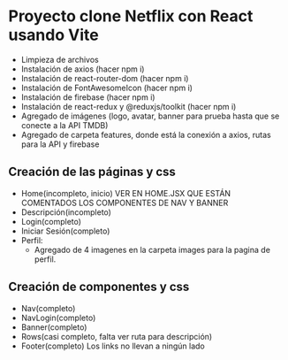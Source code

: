 # Proyecto clone Netflix con React usando Vite

- Limpieza de archivos
- Instalación de axios (hacer npm i)
- Instalación de react-router-dom (hacer npm i)
- Instalación de FontAwesomeIcon (hacer npm i)
- Instalación de firebase (hacer npm i)
- Instalación de react-redux y @reduxjs/toolkit (hacer npm i)
- Agregado de imágenes (logo, avatar, banner para prueba hasta que se conecte a la API TMDB)
- Agregado de carpeta features, donde está la conexión a axios, rutas para la API y firebase

## Creación de las páginas y css

- Home(incompleto, inicio) VER EN HOME.JSX QUE ESTÁN COMENTADOS LOS COMPONENTES DE NAV Y BANNER
- Descripción(incompleto)
- Login(completo)
- Iniciar Sesión(completo)
- Perfil:
    - Agregado de 4 imagenes en la carpeta images para la pagina de perfil.

## Creación de componentes y css

- Nav(completo)
- NavLogin(completo)
- Banner(completo)
- Rows(casi completo, falta ver ruta para descripción)
- Footer(completo) Los links no llevan a ningún lado
